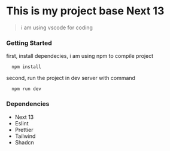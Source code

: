 # This is my project base Next 13 
> i am using vscode for coding

### Getting Started

first, install dependecies, i am using npm to compile project

```
  npm install
```

second, run the project in dev server with command

```
  npm run dev
```

### Dependencies

- Next 13
- Eslint
- Prettier
- Tailwind
- Shadcn
